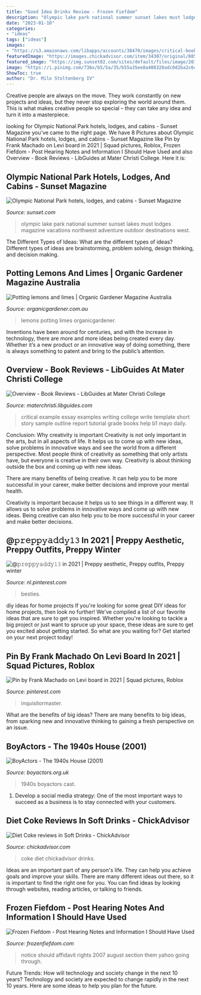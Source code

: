 ```yaml
---
title: "Good Idea Drinks Review - Frozen Fiefdom"
description: "Olympic lake park national summer sunset lakes must lodges magazine vacations northwest adventure outdoor destinations west"
date: "2023-01-10"
categories:
- "ideas"
tags: ["ideas"]
images:
- "https://s3.amazonaws.com/libapps/accounts/38470/images/critical-book-review-outline.jpg"
featuredImage: "https://images.chickadvisor.com/item/34307/original/8857af453db593ff2989e864bde6eddc.jpg"
featured_image: "https://img.sunset02.com/sites/default/files/image/2016/10/main/olympic-kalaloch-lodge.jpg"
image: "https://i.pinimg.com/736x/b5/5a/35/b55a35ee8a408320adc0d2ba2c6cb395.jpg"
ShowToc: true
author: "Dr. Milo Stoltenberg IV"
---
```



Creative people are always on the move. They work constantly on new projects and ideas, but they never stop exploring the world around them. This is what makes creative people so special – they can take any idea and turn it into a masterpiece.

	

		
looking for Olympic National Park hotels, lodges, and cabins - Sunset Magazine you've came to the right page. We have 8 Pictures about Olympic National Park hotels, lodges, and cabins - Sunset Magazine like Pin by Frank Machado on Levi board in 2021 | Squad pictures, Roblox, Frozen Fiefdom - Post Hearing Notes and Information I Should Have Used and also Overview - Book Reviews - LibGuides at Mater Christi College. Here it is:
		
    
## Olympic National Park Hotels, Lodges, And Cabins - Sunset Magazine

<img loading=lazy src="https://img.sunset02.com/sites/default/files/image/2016/10/main/olympic-kalaloch-lodge.jpg" onerror="this.onerror=null;this.src='https://tse1.mm.bing.net/th?id=OIP.nbzMsamrISok5b7i6_2zTAHaJ3&amp;pid=15.1';" alt="Olympic National Park hotels, lodges, and cabins - Sunset Magazine">

_Source: sunset.com_

>olympic lake park national summer sunset lakes must lodges magazine vacations northwest adventure outdoor destinations west. 

	

The Different Types of Ideas: What are the different types of ideas?
Different types of ideas are brainstorming, problem solving, design thinking, and decision making.

    
## Potting Lemons And Limes | Organic Gardener Magazine Australia

<img loading=lazy src="https://www.organicgardener.com.au/sites/default/files/images/blogs/Liz.jpg" onerror="this.onerror=null;this.src='https://tse3.mm.bing.net/th?id=OIP.UDgoZhoUIqLeJaDns3W2sAHaLP&amp;pid=15.1';" alt="Potting lemons and limes | Organic Gardener Magazine Australia">

_Source: organicgardener.com.au_

>lemons potting limes organicgardener. 

	

Inventions have been around for centuries, and with the increase in technology, there are more and more ideas being created every day. Whether it’s a new product or an innovative way of doing something, there is always something to patent and bring to the public’s attention.

    
## Overview - Book Reviews - LibGuides At Mater Christi College

<img loading=lazy src="https://s3.amazonaws.com/libapps/accounts/38470/images/critical-book-review-outline.jpg" onerror="this.onerror=null;this.src='https://tse4.mm.bing.net/th?id=OIP.1rE0I_Tcm--BnUZ8uMfxLwHaKC&amp;pid=15.1';" alt="Overview - Book Reviews - LibGuides at Mater Christi College">

_Source: materchristi.libguides.com_

>critical example essay examples writing college write template short story sample outline report tutorial grade books help b1 mayo daily. 

	

Conclusion: Why creativity is important
Creativity is not only important in the arts, but in all aspects of life. It helps us to come up with new ideas, solve problems in innovative ways and see the world from a different perspective.
Most people think of creativity as something that only artists have, but everyone is creative in their own way. Creativity is about thinking outside the box and coming up with new ideas.

There are many benefits of being creative. It can help you to be more successful in your career, make better decisions and improve your mental health.

Creativity is important because it helps us to see things in a different way. It allows us to solve problems in innovative ways and come up with new ideas. Being creative can also help you to be more successful in your career and make better decisions.

    
## @𝚙𝚛𝚎𝚙𝚙𝚢𝚊𝚍𝚍𝚢𝟷𝟹 In 2021 | Preppy Aesthetic, Preppy Outfits, Preppy Winter

<img loading=lazy src="https://i.pinimg.com/736x/c9/09/04/c9090485b68e32453ace7ca0f760d9c4.jpg" onerror="this.onerror=null;this.src='https://tse3.mm.bing.net/th?id=OIP.Z3a4x97mnc1SOxxm3YoG6AHaLH&amp;pid=15.1';" alt="@𝚙𝚛𝚎𝚙𝚙𝚢𝚊𝚍𝚍𝚢𝟷𝟹 in 2021 | Preppy aesthetic, Preppy outfits, Preppy winter">

_Source: nl.pinterest.com_

>besties. 

	

diy ideas for home projects
If you're looking for some great DIY ideas for home projects, then look no further! We've compiled a list of our favorite ideas that are sure to get you inspired.
Whether you're looking to tackle a big project or just want to spruce up your space, these ideas are sure to get you excited about getting started. So what are you waiting for? Get started on your next project today!

    
## Pin By Frank Machado On Levi Board In 2021 | Squad Pictures, Roblox

<img loading=lazy src="https://i.pinimg.com/736x/b5/5a/35/b55a35ee8a408320adc0d2ba2c6cb395.jpg" onerror="this.onerror=null;this.src='https://tse1.mm.bing.net/th?id=OIP.AmZdOENDc8Z0jsss45c8YgHaLI&amp;pid=15.1';" alt="Pin by Frank Machado on Levi board in 2021 | Squad pictures, Roblox">

_Source: pinterest.com_

>inquisitormaster. 

	

What are the benefits of big ideas?
There are many benefits to big ideas, from sparking new and innovative thinking to gaining a fresh perspective on an issue.

    
## BoyActors - The 1940s House (2001)

<img loading=lazy src="http://www.boyactors.org.uk/posters/300.jpg" onerror="this.onerror=null;this.src='https://tse2.mm.bing.net/th?id=OIP.Er4XXntMXv2mFggmc7EPcgAAAA&amp;pid=15.1';" alt="BoyActors - The 1940s House (2001)">

_Source: boyactors.org.uk_

>1940s boyactors cast. 

	

1. Develop a social media strategy: One of the most important ways to succeed as a business is to stay connected with your customers.

    
## Diet Coke Reviews In Soft Drinks - ChickAdvisor

<img loading=lazy src="https://images.chickadvisor.com/item/34307/original/8857af453db593ff2989e864bde6eddc.jpg" onerror="this.onerror=null;this.src='https://tse2.mm.bing.net/th?id=OIP.yDaBDqDjTcvjuUzd8lUs_wHaNK&amp;pid=15.1';" alt="Diet Coke reviews in Soft Drinks - ChickAdvisor">

_Source: chickadvisor.com_

>coke diet chickadvisor drinks. 

	

Ideas are an important part of any person's life. They can help you achieve goals and improve your skills. There are many different ideas out there, so it is important to find the right one for you. You can find ideas by looking through websites, reading articles, or talking to friends.

    
## Frozen Fiefdom - Post Hearing Notes And Information I Should Have Used

<img loading=lazy src="http://frozenfiefdom.com/yahoo_site_admin/assets/images/30_day_Notice_to_Jade.7281543.jpg" onerror="this.onerror=null;this.src='https://tse3.mm.bing.net/th?id=OIP.0OkRYmaGXRTrjIsL1OwmiwHaJ4&amp;pid=15.1';" alt="Frozen Fiefdom - Post Hearing Notes and Information I Should Have Used">

_Source: frozenfiefdom.com_

>notice should affidavit rights 2007 august section them yahoo going through. 

	

Future Trends: How will technology and society change in the next 10 years?
Technology and society are expected to change rapidly in the next 10 years. Here are some ideas to help you plan for the future.

